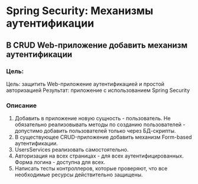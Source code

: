 # Spring Security: Механизмы аутентификации

## В CRUD Web-приложение добавить механизм аутентификации

### Цель:
Цель: защитить Web-приложение аутентификацией и простой авторизацией
Результат: приложение с использованием Spring Security

### Описание
1. Добавить в приложение новую сущность - пользователь. Не обязательно реализовывать методы по созданию пользователей - допустимо добавить пользователей только через БД-скрипты.
2. В существующее CRUD-приложение добавить механизм Form-based аутентификации.
3. UsersServices реализовать самостоятельно.
4. Авторизация на всех страницах - для всех аутентифицированных. Форма логина - доступна для всех.
5. Написать тесты контроллеров, которые проверяют, что все необходимые ресурсы действительно защищены.
